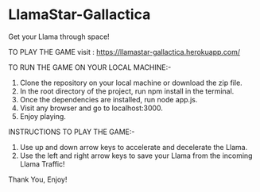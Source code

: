 # LlamaStar-Gallactica
Get your Llama through space!

TO PLAY THE GAME
visit : https://llamastar-gallactica.herokuapp.com/

TO RUN THE GAME ON YOUR LOCAL MACHINE:-
1. Clone the repository on your local machine or download the zip file. 
2. In the root directory of the project, run npm install in the terminal. 
3. Once the dependencies are installed, run node app.js.
4. Visit any browser and go to localhost:3000. 
5. Enjoy playing. 

INSTRUCTIONS TO PLAY THE GAME:-
1. Use up and down arrow keys to accelerate and decelerate the Llama. 
2. Use the left and right arrow keys to save your Llama from the incoming Llama Traffic!

Thank You, Enjoy!
